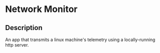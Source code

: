 # Network Monitor
## Description
An app that transmits a linux machine's telemetry using a locally-running http server.